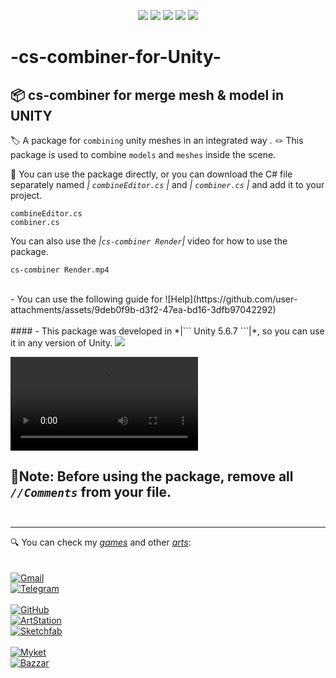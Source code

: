 <p align="center">
   <img src="https://img.shields.io/badge/Version-1.4.0-abcdef?style=flat">
   <img src="https://img.shields.io/badge/.NET-512BD4?logo=dotnet&logoColor=fff">
   <img src="https://img.shields.io/badge/Unity%205.6.7-black?style=flat&logo=unity">
   <img src="https://custom-icon-badges.demolab.com/badge/C%23-%23239120.svg?logo=cshrp&logoColor=white">
   <img src="https://img.shields.io/badge/Apache%20Licence-2.0-0091ea?style=flat&labelColor=0071b7">
</p>
<https://img.shields.io/badge/Unity%205.6.7-black?style=flat&logo=unity>
<https://img.shields.io/badge/Unity-%23000000.svg?logo=unity&logoColor=white>
<https://custom-icon-badges.demolab.com/badge/Visual%20Studio-5C2D91.svg?&logo=visual-studio&logoColor=white>


# -cs-combiner-for-Unity-
## 📦 cs-combiner for merge mesh & model in UNITY

 🏷 A package for ```combining``` unity meshes in an integrated way . 🪢 This package is used to combine ```models``` and ```meshes``` inside the scene. 

 🔑 You can use the package directly, or you can download the C# file separately named *| ```combineEditor.cs``` |* and *| ```combiner.cs``` |* and add it to your project.
 ```
combineEditor.cs
combiner.cs
```
You can also use the *|```cs-combiner Render```|* video for how to use the package.
```
cs-combiner Render.mp4
```
<br>
- You can use the following guide for
![Help](https://github.com/user-attachments/assets/9deb0f9b-d3f2-47ea-bd16-3dfb97042292)
<br><br>
#### - This package was developed in *|``` Unity 5.6.7 ```|*, so you can use it in any version of Unity.
<img src="https://img.shields.io/badge/Unity-black?style=flat&logo=unity"> <br>

<video src="https://github.com/user-attachments/assets/8eeb2006-6de9-4fd0-a8a1-f847eaa6fb8b" controls></video> <br>

## 📍Note: Before using the package, remove all *```//Comments```* from your file.<br><br>
  <hr>
  
🔍 You can check my *[games](https://B2n.ir/my-myket)* and other *[arts](https://B2n.ir/artstation)*:<br><br>
<br>
[![Gmail](https://img.shields.io/badge/Gmail-D14836?logo=gmail&logoColor=white)](https://www.naiad.art.studio@gmail.com)<br>
[![Telegram](https://img.shields.io/badge/Telegram-2CA5E0?logo=telegram&logoColor=white)](http://telegram.me/GhurbeSABZI)<br>
<br>
[![GitHub](https://img.shields.io/badge/GitHub-%23121011.svg?logo=github&logoColor=white)](https://github.com/qewr1324)<br>
[![ArtStation](https://img.shields.io/badge/Art%20Station-22a6e2?style=flat&logo=artstation&labelColor=404044)](https://B2n.ir/artstation)<br>
[![Sketchfab](https://img.shields.io/badge/Sketchfab-abcdef?style=flat&logo=sketchfab&logoColor=white&labelColor=2aaadd)](https://B2n.ir/sketchfab)<br>
<br>
[![Myket](https://img.shields.io/badge/Myket-0091ea?style=flat&logoSize=auto&label=%E2%93%82%EF%B8%8F&labelColor=0071b7)](https://B2n.ir/my-myket)<br>
[![Bazzar](https://img.shields.io/badge/Bazzar-64c317?style=flat&label=%F0%9F%8D%B5&labelColor=009950)](https://B2n.ir/my-cafebazaar)<br>
<br>
